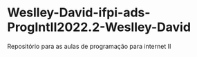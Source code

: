 # Weslley-David-ifpi-ads-ProgIntII2022.2-Weslley-David
Repositório para as aulas de programação para internet II
